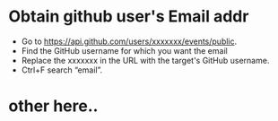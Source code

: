 # Obtain github user's Email addr 

 * Go to
 https://api.github.com/users/xxxxxxx/events/public.
 * Find the GitHub username for which you want the email
 * Replace the xxxxxxx in the URL with the target's GitHub username.
 * Ctrl+F search “email”.


# other here..
